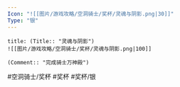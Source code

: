 ```yaml
---
Icon: "![[图片/游戏攻略/空洞骑士/奖杯/灵魂与阴影.png|30]]"
Type: "银"
---
```

```ad-common-silver-trophy
title: (Title:: "灵魂与阴影")
![[图片/游戏攻略/空洞骑士/奖杯/灵魂与阴影.png|100]]

(Comment:: "完成骑士万神殿")
```

#空洞骑士/奖杯 #奖杯 #奖杯/银
